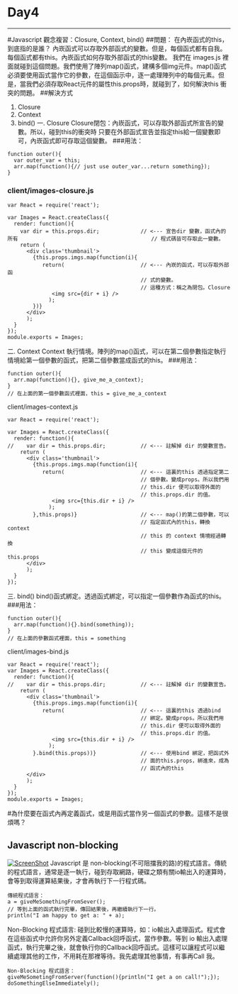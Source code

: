 # Day4
------
#Javascript 觀念複習：Closure, Context, bind()
##問題：
在內崁函式的this，到底指的是誰？
內崁函式可以存取外部函式的變數。但是，每個函式都有自我。每個函式都有this。內崁函式如何存取外部函式的this變數。
我們在 images.js 裡面就碰到這個問題。我們使用了陣列map()函式，建構多個img元件。map()函式必須要使用函式當作它的參數，在這個函示中，逐一處理陣列中的每個元素。但是，當我們必須存取React元件的屬性this.props時，就碰到了，如何解決this 衝突的問題。
##解決方式
1. Closure
2. Context
3. bind()
一. Closure
Closure閉包：內崁函式，可以存取外部函式所宣告的變數。所以，碰到this的衝突時
只要在外部函式宣告並指定this給一個變數即可，內崁函式即可存取這個變數。
###用法：
```
function outer(){
  var outer_var = this;
  arr.map(function(){// just use outer_var...return something});
}
```
### client/images-closure.js
```
var React = require('react');

var Images = React.createClass({
  render: function(){
    var dir = this.props.dir;             // <--- 宣告dir 變數，函式內的所有                                          // 程式碼皆可存取此一變數。
    return (
      <div class='thumbnail'>
        {this.props.imgs.map(function(i){
           return(                        // <--- 內崁的函式，可以存取外部函
                                          // 式的變數。
                                          // 這種方式：稱之為閉包。Closure
              <img src={dir + i} />  
             );
        })}
      </div>
      );
  }
});
module.exports = Images;
```
二. Context
Context 執行情境。陣列的map()函式，可以在第二個參數指定執行情境給第一個參數的函式，把第二個參數當成函式的this。
###用法：
```
function outer(){
  arr.map(function(){}, give_me_a_context);
}
// 在上面的第一個參數函式裡面，this = give_me_a_context
```
client/images-context.js
```
var React = require('react');

var Images = React.createClass({
  render: function(){
//    var dir = this.props.dir;           // <--- 註解掉 dir 的變數宣告。
    return (
      <div class='thumbnail'>
        {this.props.imgs.map(function(i){
           return(                        // <--- 這裏的this 透過指定第二
                                          // 個參數。變成props。所以我們用
                                          // this.dir 便可以取得外面的
                                          // this.props.dir 的值。
              <img src={this.dir + i} />  
             );
        },this.props)}                    // <--- map()的第二個參數，可以
                                          // 指定函式內的this，轉換context
                                          // this 的 context 情境經過轉換
                                          // this 變成這個元件的 this.props
      </div>
      );
  }
});
```
三. bind()
bind()函式綁定。透過函式綁定，可以指定一個參數作為函式的this。
###用法：
```
function outer(){
  arr.map(function(){}.bind(something));
}
// 在上面的參數函式裡面，this = something
```
client/images-bind.js
```
var React = require('react');
var Images = React.createClass({
  render: function(){
//    var dir = this.props.dir;           // <--- 註解掉 dir 的變數宣告。
    return (
      <div class='thumbnail'>
        {this.props.imgs.map(function(i){
           return(                        // <--- 這裏的this 透過bind
                                          // 綁定。變成props。所以我們用
                                          // this.dir 便可以取得外面的
                                          // this.props.dir 的值。
              <img src={this.dir + i} />
             );
        }.bind(this.props))}              // <--- 使用bind 綁定，把函式外
                                          // 面的this.props，綁進來，成為
                                          // 函式內的this
      </div>
      );
  }
});
module.exports = Images;
```
#為什麼要在函式內再定義函式，或是用函式當作另一個函式的參數。這樣不是很煩嗎？
## Javascript non-blocking
[![ScreenShot](https://raw.github.com/GabLeRoux/WebMole/master/ressources/WebMole_Youtube_Video.png)](https://youtu.be/gPeN8uo6bG8)
Javascript 是 non-blocking(不可阻擋我的路)的程式語言。傳統的程式語言，通常是逐一執行，碰到存取網路，硬碟之類有關io輸出入的運算時，會等到取得運算結果後，才會再執行下一行程式碼。
```
傳統程式語言：
a = giveMeSomethingFromSever();
// 等到上面的函式執行完畢，傳回結果後，再繼續執行下一行。
println("I am happy to get a: " + a);
```
Non-Blocking 程式語言: 碰到比較慢的運算時，如：io輸出入處理函式。程式會在這些函式中允許你另外定義Callback回呼函式，當作參數。等到 io 輸出入處理函式，執行完畢之後，就會執行你的Callback回呼函式。這樣可以讓程式可以繼續處理其他的工作，不用耗在那裡等待。我先處理其他事情，有事再Call 我。
```
Non-Blocking 程式語言：
giveMeSometingFromServer(function(){println("I get a on call!");});
doSomethingElseImmediately();
```
